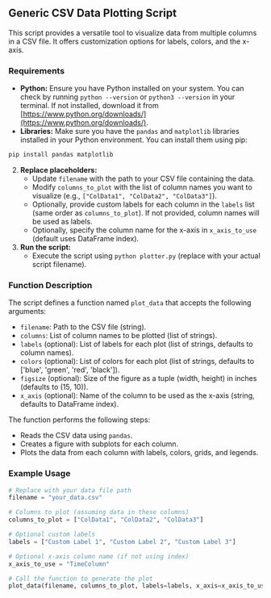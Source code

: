 ## Generic CSV Data Plotting Script

This script provides a versatile tool to visualize data from multiple columns in a CSV file. It offers customization options for labels, colors, and the x-axis.

### Requirements

* **Python:** Ensure you have Python installed on your system. You can check by running `python --version` or `python3 --version` in your terminal. If not installed, download it from [https://www.python.org/downloads/](https://www.python.org/downloads/).
* **Libraries:** Make sure you have the `pandas` and `matplotlib` libraries installed in your Python environment. You can install them using pip:

```bash
pip install pandas matplotlib
```

2. **Replace placeholders:**
   - Update `filename` with the path to your CSV file containing the data.
   - Modify `columns_to_plot` with the list of column names you want to visualize (e.g., `["ColData1", "ColData2", "ColData3"]`).
   - Optionally, provide custom labels for each column in the `labels` list (same order as `columns_to_plot`). If not provided, column names will be used as labels.
   - Optionally, specify the column name for the x-axis in `x_axis_to_use` (default uses DataFrame index).
3. **Run the script:**
   - Execute the script using `python plotter.py` (replace with your actual script filename).

### Function Description

The script defines a function named `plot_data` that accepts the following arguments:

- `filename`: Path to the CSV file (string).
- `columns`: List of column names to be plotted (list of strings).
- `labels` (optional): List of labels for each plot (list of strings, defaults to column names).
- `colors` (optional): List of colors for each plot (list of strings, defaults to ['blue', 'green', 'red', 'black']).
- `figsize` (optional): Size of the figure as a tuple (width, height) in inches (defaults to (15, 10)).
- `x_axis` (optional): Name of the column to be used as the x-axis (string, defaults to DataFrame index).

The function performs the following steps:

  - Reads the CSV data using `pandas`.
  - Creates a figure with subplots for each column.
  - Plots the data from each column with labels, colors, grids, and legends.

### Example Usage

```python
# Replace with your data file path
filename = "your_data.csv"

# Columns to plot (assuming data in these columns)
columns_to_plot = ["ColData1", "ColData2", "ColData3"]

# Optional custom labels
labels = ["Custom Label 1", "Custom Label 2", "Custom Label 3"]

# Optional x-axis column name (if not using index)
x_axis_to_use = "TimeColumn"  

# Call the function to generate the plot
plot_data(filename, columns_to_plot, labels=labels, x_axis=x_axis_to_use)
